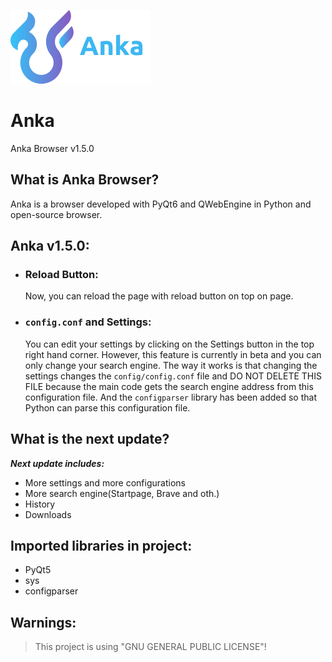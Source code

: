 ![Anka](public/img/logo.png)
# Anka

Anka Browser v1.5.0

## What is Anka Browser?

Anka is a browser developed with PyQt6 and QWebEngine in Python and open-source browser.

## Anka v1.5.0:

- ### Reload Button:
  Now, you can reload the page with reload button on top on page.
- ### ``config.conf`` and Settings:
  You can edit your settings by clicking on the Settings button in the top right hand corner. However, this feature is currently in beta and you can only change your search engine. The way it works is that changing the settings changes the ``config/config.conf`` file and DO NOT DELETE THIS FILE because the main code gets the search engine address from this configuration file. And the ``configparser`` library has been added so that Python can parse this configuration file.
   

## What is the next update?
***Next update includes:***

- More settings and more configurations
- More search engine(Startpage, Brave and oth.)
- History 
- Downloads


## Imported libraries in project:

- PyQt5
- sys
- configparser

## Warnings:
> This project is using "GNU GENERAL PUBLIC LICENSE"!
